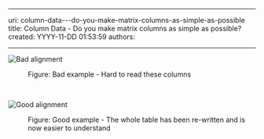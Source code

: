 

---
uri: column-data---do-you-make-matrix-columns-as-simple-as-possible
title: Column Data - Do you make matrix columns as simple as possible?
created: YYYY-11-DD 01:53:59
authors:

---




<span class='intro'> <dl class="badImage"><dt><img alt="Bad alignment" src="http&#58;//www.ssw.com.au/ssw/Standards/Rules/Images/bad-matrixcol.jpg" /></dt>
<dd>Figure&#58; Bad example - Hard to read these columns</dd></dl> </span>

​<dl class="goodImage"><dt><img alt="Good alignment" src="http&#58;//www.ssw.com.au/ssw/Standards/Rules/Images/good-matrixcol.jpg" /></dt>
<dd>Figure&#58; Good example - The whole table has been re-written and is now easier to understand</dd></dl>



